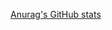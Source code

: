 [Anurag's GitHub stats](https://github-readme-stats.vercel.app/api?username=tlsthdus0408&show_icons=true&theme=tokyonight)
